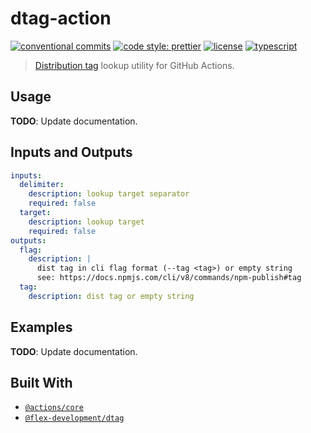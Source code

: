 # dtag-action

[![conventional commits](https://img.shields.io/badge/conventional%20commits-1.0.0-yellow.svg)](https://conventionalcommits.org)
[![code style: prettier](https://img.shields.io/badge/code_style-prettier-ff69b4.svg)](https://github.com/prettier/prettier)
[![license](https://img.shields.io/github/license/flex-development/dtag-action.svg)](LICENSE.md)
[![typescript](https://badgen.net/badge/-/typescript?color=2a72bc&icon=typescript&label)](https://typescriptlang.org)

> [Distribution tag][3] lookup utility for GitHub Actions.

## Usage

**TODO**: Update documentation.

## Inputs and Outputs

```yaml
inputs:
  delimiter:
    description: lookup target separator
    required: false
  target:
    description: lookup target
    required: false
outputs:
  flag:
    description: |
      dist tag in cli flag format (--tag <tag>) or empty string
      see: https://docs.npmjs.com/cli/v8/commands/npm-publish#tag
  tag:
    description: dist tag or empty string
```

## Examples

**TODO**: Update documentation.

## Built With

- [`@actions/core`][1]
- [`@flex-development/dtag`][2]

[1]: https://github.com/actions/toolkit/tree/main/packages/core
[2]: https://github.com/flex-development/dtag
[3]: https://docs.npmjs.com/cli/v8/commands/npm-dist-tag
